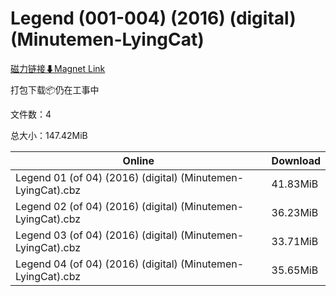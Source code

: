 # Legend (001-004) (2016) (digital) (Minutemen-LyingCat)

[磁力链接⬇Magnet Link](magnet:?xt=urn:btih:860d0d93d9cca3ad8a010c17b4522299dc8528f7&dn=Legend%20%28001-004%29%20%282016%29%20%28digital%29%20%28Minutemen-LyingCat%29)

打包下载📦仍在工事中

文件数：4

总大小：147.42MiB

Online | Download
--- | ---
Legend 01 (of 04) (2016) (digital) (Minutemen-LyingCat).cbz | 41.83MiB
Legend 02 (of 04) (2016) (digital) (Minutemen-LyingCat).cbz | 36.23MiB
Legend 03 (of 04) (2016) (digital) (Minutemen-LyingCat).cbz | 33.71MiB
Legend 04 (of 04) (2016) (digital) (Minutemen-LyingCat).cbz | 35.65MiB